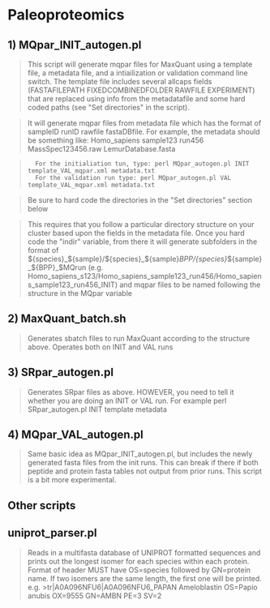 # Paleoproteomics

## 1) MQpar_INIT_autogen.pl

>	This script will generate mqpar files for MaxQuant using a template file, a metadata file, and a intiailization or validation command line switch. The template file includes several allcaps fields (FASTAFILEPATH FIXEDCOMBINEDFOLDER RAWFILE EXPERIMENT) that are replaced using info from the metadatafile and some hard coded paths (see "Set directories" in the script).

>	It will generate mqpar files from metadata file which has the format of sampleID runID rawfile fastaDBfile. For example, the metadata should be something like:     Homo_sapiens    sample123       run456       MassSpec123456.raw      LemurDatabase.fasta

>       For the initialiation tun, type: perl MQpar_autogen.pl INIT template_VAL_mqpar.xml metadata.txt
>       For the validation run type: perl MQpar_autogen.pl VAL template_VAL_mqpar.xml metadata.txt

>	Be sure to hard code the directories in the "Set directories" section below

>	This requires that you follow a particular directory structure on your cluster based upon the fields in the metadata file. Once you hard code the "indir" variable, from there it will generate subfolders in the format of ${species}_${sample}/${species}_${sample}_${BPP}/${species}_${sample}_${BPP}_$MQrun (e.g. Homo_sapiens_s123/Homo_sapiens_sample123_run456/Homo_sapiens_sample123_run456_INIT) and mqpar files to be named following the structure in the MQpar variable


## 2) MaxQuant_batch.sh

>	Generates sbatch files to run MaxQuant according to the structure above. Operates both on INIT and VAL runs

## 3) SRpar_autogen.pl

>	Generates SRpar files as above. HOWEVER, you need to tell it whether you are doing an INIT or VAL run. For example perl SRpar_autogen.pl INIT template  metadata

## 4)  MQpar_VAL_autogen.pl
>	Same basic idea as  MQpar_INIT_autogen.pl, but includes the newly generated fasta files from the init runs. This can break if there if both peptide and protein fasta tables not output from prior runs. This script is a bit more experimental.  


## Other scripts

## uniprot_parser.pl
>	Reads in a multifasta database of UNIPROT formatted sequences and prints out the longest isomer for each species within each protein. Format of header MUST have OS=species followed by GN=protein name. If two isomers are the same length, the first one will be printed.
>	 e.g. >tr|A0A096NFU6|A0A096NFU6_PAPAN Ameloblastin OS=Papio anubis OX=9555 GN=AMBN PE=3 SV=2


